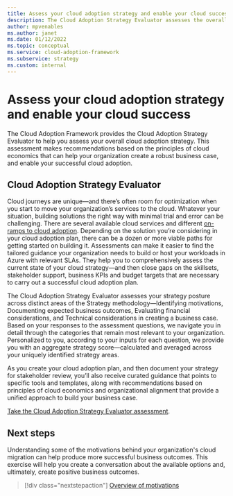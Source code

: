 ```yaml
---
title: Assess your cloud adoption strategy and enable your cloud success
description: The Cloud Adoption Strategy Evaluator assesses the overall state of your cloud adoption strategy, helps your organization create a robust business case, and enables your successful cloud adoption.
author: mpvenables
ms.author: janet
ms.date: 01/12/2022
ms.topic: conceptual
ms.service: cloud-adoption-framework
ms.subservice: strategy
ms.custom: internal
---
```


# Assess your cloud adoption strategy and enable your cloud success

The Cloud Adoption Framework provides the Cloud Adoption Strategy Evaluator to help you assess your overall cloud adoption strategy. This assessment makes recommendations based on the principles of cloud economics that can help your organization create a robust business case, and enable your successful cloud adoption.

## Cloud Adoption Strategy Evaluator

Cloud journeys are unique—and there’s often room for optimization when you start to move your organization’s services to the cloud. Whatever your situation, building solutions the right way with minimal trial and error can be challenging. There are several available cloud services and different [on-ramps to cloud adoption](../ready/landing-zone/landing-zone-journey). Depending on the solution you’re considering in your cloud adoption plan, there can be a dozen or more viable paths for getting started on building it. Assessments can make it easier to find the tailored guidance your organization needs to build or host your workloads in Azure with relevant SLAs. They help you to comprehensively assess the current state of your cloud strategy—and then close gaps on the skillsets, stakeholder support, business KPIs and budget targets that are necessary to carry out a successful cloud adoption plan.  

The Cloud Adoption Strategy Evaluator assesses your strategy posture across distinct areas of the Strategy methodology—Identifying motivations, Documenting expected business outcomes, Evaluating financial considerations, and Technical considerations in creating a business case. Based on your responses to the assessment questions, we navigate you in detail through the categories that remain most relevant to your organization. Personalized to you, according to your inputs for each question, we provide you with an aggregate strategy score—calculated and averaged across your uniquely identified strategy areas.  

As you create your cloud adoption plan, and then document your strategy for stakeholder review, you’ll also receive curated guidance that points to specific tools and templates, along with recommendations based on principles of cloud economics and organizational alignment that provide a unified approach to build your business case.

[Take the Cloud Adoption Strategy Evaluator assessment](https://docs.microsoft.com/assessments/?mode=pre-assessment&id=8fefc6d5-97ac-42b3-8e97-d82701e55bab).

## Next steps

Understanding some of the motivations behind your organization's cloud migration can help produce more successful business outcomes. This exercise will help you create a conversation about the available options and, ultimately, create positive business outcomes.

> [!div class="nextstepaction"]
> [Overview of motivations](./motivations.md)
